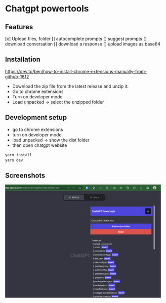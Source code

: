 # Chatgpt powertools

## Features
[x] Upload files, folder
[] autocomplete prompts
[] suggest prompts
[] download conversation
[] download a response
[] upload images as base64

## Installation
https://dev.to/ben/how-to-install-chrome-extensions-manually-from-github-1612

- Download the zip file from the latest release and unzip it.
- Go to chrome extensions
- Turn on developer mode
- Load unpacked -> select the unzipped folder


## Development setup

- go to chrome extensions
- turn on developer mode
- load unpacked -> show the dist folder
- then open chatgpt website
```bash
yarn install
yarn dev
```

## Screenshots
![screenshot](./screenshot.png)
